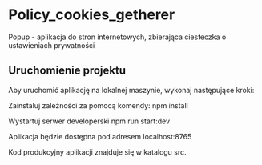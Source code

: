# Policy_cookies_getherer

Popup - aplikacja do stron internetowych, zbierająca ciesteczka o ustawieniach prywatności

## Uruchomienie projektu

Aby uruchomić aplikację na lokalnej maszynie, wykonaj następujące kroki:

Zainstaluj zależności za pomocą komendy: npm install

Wystartuj serwer developerski npm run start:dev 

Aplikacja będzie dostępna pod adresem localhost:8765


Kod produkcyjny aplikacji znajduje się w katalogu src.

